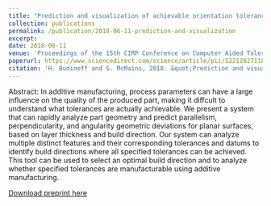 ```yaml
---
title: "Prediction and visualization of achievable orientation tolerances for additive manufacturing"
collection: publications
permalink: /publication/2018-06-11-prediction-and-visualization
excerpt: 
date: 2018-06-11
venue: 'Proceedings of the 15th CIRP Conference on Computer Aided Tolerancing (CIRP CAT)'
paperurl: https://www.sciencedirect.com/science/article/pii/S2212827118304967
citation: 'H. Budinoff and S. McMains, 2018. &quot;Prediction and visualization of achievable orientation tolerances for additive manufacturing.&quot; Procedia CIRP, <b>75</b>, pp. 81-86.'
---
```

Abstract: In additive manufacturing, process parameters can have a large influence on the quality of the produced part, making it diffcult to understand what tolerances are actually achievable. We present a system that can rapidly analyze part geometry and predict parallelism, perpendicularity, and angularity geometric deviations for planar surfaces, based on layer thickness and build direction. Our system can analyze multiple distinct features and their corresponding tolerances and datums to identify build directions where all specified tolerances can be achieved. This tool can be used to select an optimal build direction and to analyze whether specified tolerances are manufacturable using additive manufacturing.

[Download preprint here](http://hbudinoff.github.io/files/2018-06-11-prediction-and-visualization.pdf)
